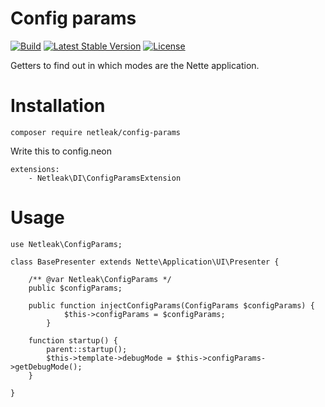# Config params

[![Build](https://gitlab.zendovo.eu/netleak/config-params/badges/master/build.svg)](https://gitlab.zendovo.eu/netleak/config-params/pipelines)
[![Latest Stable Version](https://poser.pugx.org/netleak/config-params/v/stable)](https://packagist.org/packages/netleak/config-params)
[![License](https://poser.pugx.org/netleak/config-params/license)](https://packagist.org/packages/netleak/config-params)

Getters to find out in which modes are the Nette application.

# Installation
```
composer require netleak/config-params
```

Write this to config.neon
```
extensions:
    - Netleak\DI\ConfigParamsExtension
```
    
# Usage
```
use Netleak\ConfigParams;

class BasePresenter extends Nette\Application\UI\Presenter {

	/** @var Netleak\ConfigParams */
	public $configParams;
	
	public function injectConfigParams(ConfigParams $configParams) {
        	$this->configParams = $configParams;
    	}

	function startup() {
		parent::startup();
		$this->template->debugMode = $this->configParams->getDebugMode();
	}

}
```
